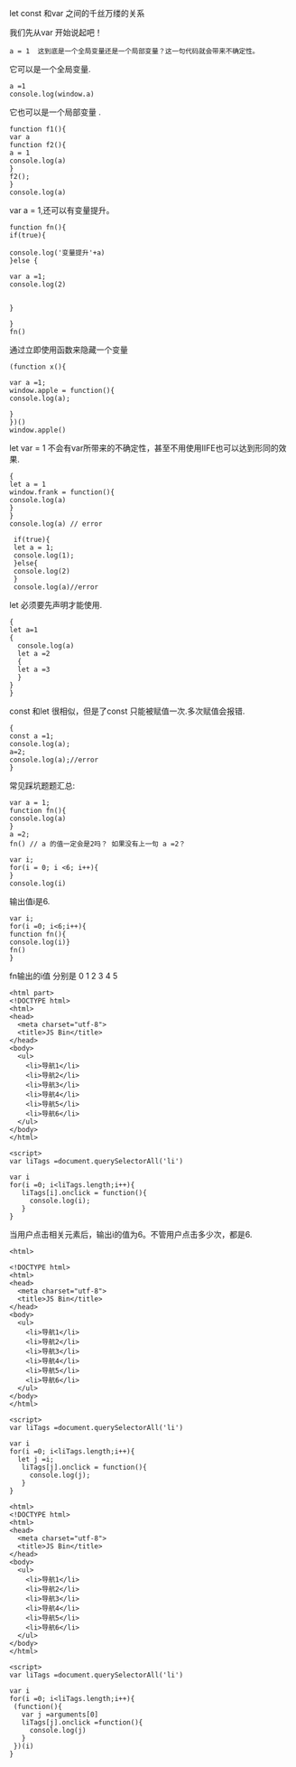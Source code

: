 let const  和var 之间的千丝万缕的关系 <br>

我们先从var 开始说起吧！<br> 

 ```
 a = 1  这到底是一个全局变量还是一个局部变量？这一句代码就会带来不确定性。

 ```
 它可以是一个全局变量.<br>
 
```
a =1 
console.log(window.a)

```
它也可以是一个局部变量 .<br>
```
function f1(){
var a 
function f2(){
a = 1
console.log(a)
}
f2();
}
console.log(a)
```

var a = 1,还可以有变量提升。<br> 

```
function fn(){
if(true){

console.log('变量提升'+a)
}else {

var a =1;
console.log(2)


}

}
fn()
```
通过立即使用函数来隐藏一个变量<br>
```
(function x(){

var a =1;
window.apple = function(){
console.log(a);

}
})()
window.apple()

```

let var = 1 不会有var所带来的不确定性，甚至不用使用IIFE也可以达到形同的效果.<br>

```
{
let a = 1
window.frank = function(){
console.log(a)
}
}
console.log(a) // error 

```

```
 if(true){
 let a = 1;
 console.log(1);
 }else{
 console.log(2)
 }
 console.log(a)//error
```
let 必须要先声明才能使用.<br>
```
{
let a=1
{
  console.log(a)
  let a =2 
  {
  let a =3
  }
}
}

```

const 和let 很相似，但是了const 只能被赋值一次.多次赋值会报错.
```
{
const a =1;
console.log(a);
a=2;
console.log(a);//error
}
```

常见踩坑题题汇总:<br>

```
var a = 1;
function fn(){
console.log(a)
}
a =2;
fn() // a 的值一定会是2吗？ 如果没有上一句 a =2？

```


```
var i;
for(i = 0; i <6; i++){
}
console.log(i)

```
输出值i是6.<br>
```
var i;
for(i =0; i<6;i++){
function fn(){
console.log(i)}
fn()
}
```
fn输出的i值 分别是 0 1 2 3 4 5<br> 
```
<html part>
<!DOCTYPE html>
<html>
<head>
  <meta charset="utf-8">
  <title>JS Bin</title>
</head>
<body>
  <ul>
    <li>导航1</li>
    <li>导航2</li>
    <li>导航3</li>
    <li>导航4</li>
    <li>导航5</li>
    <li>导航6</li>
  </ul>
</body>
</html>

<script>
var liTags =document.querySelectorAll('li')

var i
for(i =0; i<liTags.length;i++){
   liTags[i].onclick = function(){
     console.log(i);
   }
}

```
当用户点击相关元素后，输出i的值为6。不管用户点击多少次，都是6.<br>

```
<html>

<!DOCTYPE html>
<html>
<head>
  <meta charset="utf-8">
  <title>JS Bin</title>
</head>
<body>
  <ul>
    <li>导航1</li>
    <li>导航2</li>
    <li>导航3</li>
    <li>导航4</li>
    <li>导航5</li>
    <li>导航6</li>
  </ul>
</body>
</html>

<script>
var liTags =document.querySelectorAll('li')

var i
for(i =0; i<liTags.length;i++){
  let j =i;
   liTags[j].onclick = function(){
     console.log(j);
   }
}

```


```
<html>
<!DOCTYPE html>
<html>
<head>
  <meta charset="utf-8">
  <title>JS Bin</title>
</head>
<body>
  <ul>
    <li>导航1</li>
    <li>导航2</li>
    <li>导航3</li>
    <li>导航4</li>
    <li>导航5</li>
    <li>导航6</li>
  </ul>
</body>
</html>

<script>
var liTags =document.querySelectorAll('li')

var i
for(i =0; i<liTags.length;i++){
 (function(){
   var j =arguments[0]
   liTags[j].onclick =function(){
     console.log(j)
   }
 })(i)
}

```

```




```
